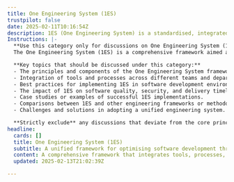 ```yaml
---
title: One Engineering System (1ES)
trustpilot: false
date: 2025-02-11T10:16:54Z
description: 1ES (One Engineering System) is a standardised, integrated framework designed to streamline software development by unifying tools, processes, and practices across teams. It provides a consistent, scalable foundation that supports high-quality, efficient, and secure software delivery.
Instructions: |-
  **Use this category only for discussions on One Engineering System (1ES).**  
  The One Engineering System (1ES) is a comprehensive framework aimed at standardising and integrating software development practices across teams. Its purpose is to enhance collaboration, improve efficiency, and ensure high-quality software delivery by unifying tools, processes, and methodologies.

  **Key topics that should be discussed under this category:**
  - The principles and components of the One Engineering System framework.
  - Integration of tools and processes across different teams and departments.
  - Best practices for implementing 1ES in software development environments.
  - The impact of 1ES on software quality, security, and delivery timelines.
  - Case studies or examples of successful 1ES implementations.
  - Comparisons between 1ES and other engineering frameworks or methodologies.
  - Challenges and solutions in adopting a unified engineering system.

  **Strictly exclude** any discussions that deviate from the core principles of 1ES, such as unrelated software development methodologies, personal opinions on engineering practices, or content that does not focus on the integration and standardisation of engineering processes.
headline:
  cards: []
  title: One Engineering System (1ES)
  subtitle: A unified framework for optimising software development through standardised tools, processes, and practices across teams for enhanced delivery.
  content: A comprehensive framework that integrates tools, processes, and practices to enhance collaboration and efficiency in software development. It emphasises continuous improvement, value delivery, and adaptability, addressing topics such as workflow optimisation, team dynamics, quality assurance, and evidence-based decision-making to foster a culture of innovation and responsiveness.
  updated: 2025-02-13T21:02:39Z

---
```


